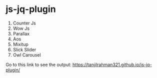 # js-jq-plugin

1. Counter Js
2. Wow Js
3. Parallax
4. Aos
5. Mixitup
6. Slick Slider
7. Owl Carousel


Go to this link to see the output: https://tanjilrahman321.github.io/js-jq-plugin/
